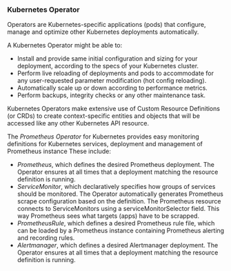 ### Kubernetes Operator
Operators are Kubernetes-specific applications (pods) that configure, manage and optimize other Kubernetes deployments automatically. 

A Kubernetes Operator might be able to:
  * Install and provide same initial configuration and sizing for your deployment, according to the specs of your Kubernetes cluster.
  * Perform live reloading of deployments and pods to accommodate for any user-requested parameter modification (hot config reloading).
  * Automatically scale up or down according to performance metrics.
  * Perform backups, integrity checks or any other maintenance task.
 
Kubernetes Operators make extensive use of Custom Resource Definitions (or CRDs) to create context-specific entities and objects that will be accessed like any other Kubernetes API resource. 

The *Prometheus Operator* for Kubernetes provides easy monitoring definitions for Kubernetes services, deployment and management of Prometheus instance
These include:

 * *Prometheus*, which defines the desired Prometheus deployment. The Operator ensures at all times that a deployment matching the resource definition is running.
 * *ServiceMonitor*, which declaratively specifies how groups of services should be monitored. The Operator automatically generates Prometheus scrape configuration based on the definition. The Prometheus resource connects to ServiceMonitors using a serviceMonitorSelector field. This way Prometheus sees what targets (apps) have to be scrapped.
* *PrometheusRule*, which defines a desired Prometheus rule file, which can be loaded by a Prometheus instance containing Prometheus alerting and recording rules.
* *Alertmanager*, which defines a desired Alertmanager deployment. The Operator ensures at all times that a deployment matching the resource definition is running.

